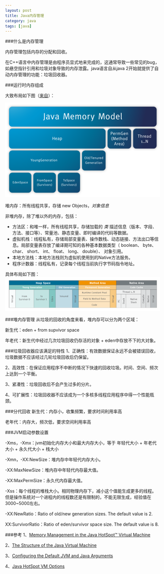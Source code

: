 ```yaml
---
layout: post
title: Java内存管理
category: java
tags: [java]
---
```


###什么是内存管理

内存管理包括内存的分配和回收。

在C++语言中内存管理是由程序员显式地来完成的，这通常导致一些常见的bug，如悬空指针引用和垃圾对象导致的内存泄露。java语言自从java 2开始就提供了自动内存管理的功能：垃圾回收器。

###运行时内存组成

大致布局如下图（[来自](http://www.pointsoftware.ch/de/under-the-hood-runtime-data-areas-javas-memory-model/)）：

![类存布局](/assets/images/java_memory_layout.png)

堆内存：所有线程共享，存储 new Objects，<em>对象信息</em>

非堆内存，除了堆以外的内存，包括：

* 方法区：和堆一样，所有线程共享，存储加载的 <em>类</em> 描述信息（版本、字段、方法、接口等）、常量池、静态变量、即时编译的代码等数据。
* 虚拟机栈：线程私有，存储局部变量表、操作数栈、动态链接、方法出口等信息。局部变量表存放了编译期可知的各种基本数据类型（ boolean、 byte、 char、 short、 int、 float、 long、 double）、 对象引用。
* 本地方法栈：本地方法栈则为虚拟机使用到的Native方法服务。
* 程序计数器：线程私有，记录每个线程当前执行字节码指令地址。

具体布局如下图：
![类存布局](/assets/images/java_memory_layout_2.png)

###堆内存管理
从垃圾的回收的角度来看，堆内存可以分为两个区域：

新生代：eden + from supvivor space

年老代：新生代中经过几次垃圾回收仍存活的对象 + eden中存放不下的大对象。


###垃圾回收器应该满足的特性
1、正确性：有效数据保证永远不会被错误回收，垃圾数据不应该经过几轮垃圾回收后仍保留。

2、高效性：在保证应用程序不中断的情况下快速的回收垃圾。时间、空间、频次上达到一个平衡。

3、紧凑性：垃圾回收后不会产生过多的分片。

4、可扩展性：垃圾回收器不应该成为一个多核多线程应用程序中得一个性能瓶颈。

###分代回收
新生代：内存小，收集频繁，要求时间利用率高

老年代：内存大，频次低，要求空间利用率高

###JVM启动参数设置

-Xms，-Xmx：jvm初始化内存大小和最大内存大小，等于 年轻代大小 + 年老代大小 + 永久代大小 + 栈大小

-Xmn，-XX:NewSize：堆内存中年轻代内存大小。

-XX:MaxNewSize：堆内存中年轻代内存最大值。

-XX:MaxPermSize：永久代内存最大值。

-Xss：每个线程的堆栈大小。相同物理内存下，减小这个值能生成更多的线程。但是操作系统对一个进程内的线程数还是有限制的，不能无限生成，经验值在3000~5000左右。

-XX:NewRatio：Ratio of old/new generation sizes. The default value is 2.

XX:SurvivorRatio：Ratio of eden/survivor space size. The default value is 8.

###参考
1、[Memory Management in the Java HotSpot™ Virtual Machine](http://www.oracle.com/technetwork/java/javase/memorymanagement-whitepaper-150215.pdf)

2、[The Structure of the Java Virtual Machine](http://docs.oracle.com/javase/specs/jvms/se7/html/jvms-2.html)

3、[Configuring the Default JVM and Java Arguments](http://docs.oracle.com/cd/E22289_01/html/821-1274/configuring-the-default-jvm-and-java-arguments.html)

4、[Java HotSpot VM Options](http://www.oracle.com/technetwork/java/javase/tech/vmoptions-jsp-140102.html)
